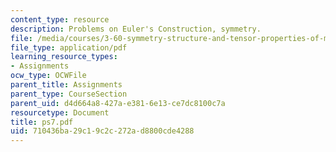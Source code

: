 ```yaml
---
content_type: resource
description: Problems on Euler's Construction, symmetry.
file: /media/courses/3-60-symmetry-structure-and-tensor-properties-of-materials-fall-2005/710436ba29c19c2c272ad8800cde4288_ps7.pdf
file_type: application/pdf
learning_resource_types:
- Assignments
ocw_type: OCWFile
parent_title: Assignments
parent_type: CourseSection
parent_uid: d4d664a8-427a-e381-6e13-ce7dc8100c7a
resourcetype: Document
title: ps7.pdf
uid: 710436ba-29c1-9c2c-272a-d8800cde4288
---
```

